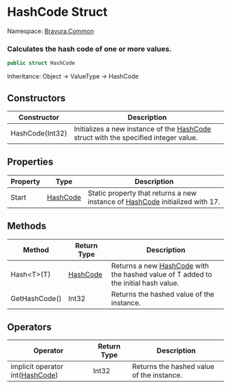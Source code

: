 # HashCode Struct

Namespace: [Bravura.Common](./Bravura.Common.md)

### Calculates the hash code of one or more values.

```csharp
public struct HashCode
```

Inheritance: Object -> ValueType -> HashCode

## Constructors
| Constructor | Description |
| --- | --- |
| HashCode(Int32) | Initializes a new instance of the [HashCode](./HashCode.md) struct with the specified integer value. |

## Properties
| Property | Type | Description |
| --- | --- | --- |
| Start | [HashCode](./HashCode.md) | Static property that returns a new instance of [HashCode](./HashCode.md) initialized with 17. |

## Methods
| Method | Return Type | Description |
| --- | --- | --- |
| Hash\<T>(T) | [HashCode](./HashCode.md) | Returns a new [HashCode](./HashCode.md) with the hashed value of T added to the initial hash value. |
| GetHashCode() | Int32 | Returns the hashed value of the instance. |

## Operators
| Operator | Return Type | Description |
| --- | --- | --- |
| implicit operator int([HashCode](./HashCode.md)) | Int32 | Returns the hashed value of the instance. |
